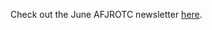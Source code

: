 Check out the June AFJROTC newsletter [here](https://drive.google.com/file/d/1m6uJOtfaTqb_-UEzCMWfbMc39_lc1BGV/view?usp=sharing).
